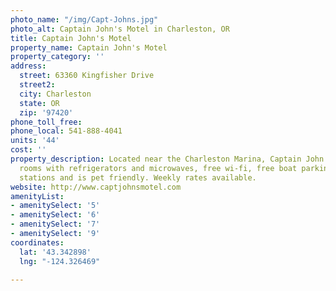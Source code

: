 ```yaml
---
photo_name: "/img/Capt-Johns.jpg"
photo_alt: Captain John's Motel in Charleston, OR
title: Captain John's Motel
property_name: Captain John's Motel
property_category: ''
address:
  street: 63360 Kingfisher Drive
  street2: 
  city: Charleston
  state: OR
  zip: '97420'
phone_toll_free: 
phone_local: 541-888-4041
units: '44'
cost: ''
property_description: Located near the Charleston Marina, Captain John’s offers comfortable
  rooms with refrigerators and microwaves, free wi-fi, free boat parking, fish cleaning
  stations and is pet friendly. Weekly rates available.
website: http://www.captjohnsmotel.com
amenityList:
- amenitySelect: '5'
- amenitySelect: '6'
- amenitySelect: '7'
- amenitySelect: '9'
coordinates:
  lat: '43.342898'
  lng: "-124.326469"

---
```

